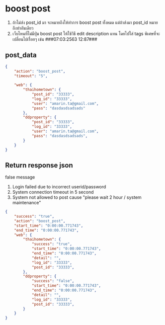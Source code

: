 # boost post

1. ถ้าไม่ส่ง post_id มา จะหมายถึงให้ทำการ boost post ทั้งหมด แต่ถ้าส่งมา post_id หมายถึงทำอันเดียว
2. เว็บไหนที่ไม่มีปุ่ม boost post ให้ใช้วิธี edit description แทน โดยไปใส่ tags พิเศษที่จะเปลี่ยนไปเรื่อยๆ เช่น ###07:03:2563 12:87###

## post_data
~~~json
{
    "action": "boost_post",
    "timeout": "5",
    
    "web": {
        "thaihometown": {
            "post_id": "33333",
            "log_id": "33333",
            "user": "amarin.ta@gmail.com",
            "pass": "dasdasdsadsads"
        },
        "ddproperty": {       
            "post_id": "33333",
            "log_id": "33333",
            "user": "amarin.ta@gmail.com",
            "pass": "dasdasdsadsads",
        }
    }
}
~~~

## Return response json
false message

1. Login failed due to incorrect userid/password
2. System connection timeout in 5 second
3. System not allowed to post cause "please wait 2 hour / system maintenance"

~~~json
{
    "success": "true",
    "action": "boost_post",
    "start_time": "0:00:00.771743",
    "end_time": "0:00:00.771743",
    "web": {
        "thaihometown": {
            "success": "true",            
            "start_time": "0:00:00.771743",
            "end_time": "0:00:00.771743",
            "detail": "",
            "log_id": "33333",
            "post_id": "33333",
        },
        "ddproperty": {
            "success": "false",
            "start_time": "0:00:00.771743",
            "end_time": "0:00:00.771743",
            "detail": "",
            "log_id": "33333",
            "post_id": "33333",
        }
    }
}
~~~
